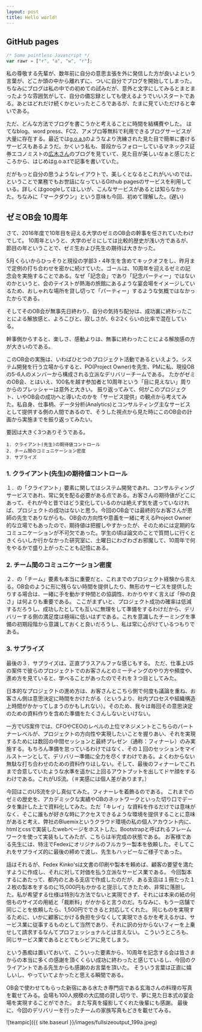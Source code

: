```yaml
---
layout: post
title: Hello world!
---
```


## GitHub pages

```javascript
/* Some pointless Javascript */
var rawr = ["r", "a", "w", "r"];
```

私の尊敬する先輩が、数年前に自分の意思主張を外に発信した方が良いよという言葉が、どこか頭の中から離れずに、ついに自分でブログを開始してしまった。
ちなみにブログは私の中での初めての試みだが、意外と文字にしてみるとまとまったような雰囲気がして、自分の備忘録としても使えるようでいいスタートである。あとはどれだけ続くかといったところであるが、たまに見ていただけると幸いである。

ただ、どんな方法でブログを書こうかと考えることに時間を結構費やした。
はてなblog、word press、FC2、アメブロ等無料で利用できるブログサービスが大量に存在する。最近では[g.o.a.t](https://www.goat.at/)のようなより洗練された見た目で簡単に書けるサービスもあるようだ。かくいう私も、普段からフォローしているマネックス証券エコノミストの[広木さん](https://hiroki.goat.me/)のブログを見ていて、見た目が美しいなぁと感じたところから、はじめはg.o.a.tで記事を書いていた。

だがもっと自分の思うようなレイアウトで、美しくとなるとこれがいいのでは、ということで業務でもお世話になっているGithub pagesのサービスを利用している。詳しくはgoogleしてほしいが、こんなサービスがあるとは知らなかった。ちなみに「マークダウン」という意味も今回、初めて理解した。(遅い)



## ゼミOB会 10周年

さて、2016年度で10年目を迎える大学のゼミのOB会の幹事を任されていたわけでして。
10周年というと、大学のゼミにしては比較的歴史が浅い方であるが、節目の年ということで、ゼミ生および先生の期待は大きかった。

5月くらいからひっそりと現役の学部3・4年生を含めてキックオフをし、昨月まで定例の打ち合わせを密かに続けていた。ゴールは、10周年を迎えるゼミの記念会を実施することである。なぜ「記念会」であり「記念パーティー」ではないのかというと、会のテイストが熱海の旅館にあるような宴会場をイメージしているため、おしゃれな場所を貸し切って「パーティー」するような気概ではなかったからである。

そしてそのOB会が無事先日終わり、自分の気持ち配分は、成功裏に終わったことによる解放感と、よろこびと、寂しさが、6:2:2くらいの比率で混在している。

幹事側からすると、楽しさ、感動よりは、無事に終わったことによる解放感の方が大きいのである。


このOB会の実施は、いわばひとつのプロジェクト活動であるといえよう。システム開発を行う立場からすると、PO(Project Owner)を先生、PMに私、現役OBの5-6人のメンバーから構成される立派なデリバリーチームである。
たかがゼミのOB会、とはいえ、100名を越す参加者と10周年という「目に見えない」周りからのプレッシャーは意外と大きい。
振り返ってみて、何がこのプロジェクト、いやOB会の成功へと導いたのかを「サービス提供」の観点から考えてみた。私自身、仕事柄、データ分析(Analytics)とコンサルティング主なサービスとして提供する側の人間であるので、そうした視点から見た時にこのOB会の計画から実施までを振り返ってみたい。

要因は大きく3つありそうである。

```
1. クライアント(先生)の期待値コントロール
2. チーム間のコミュニケーション密度
3. サプライズ
```

### 1. クライアント(先生)の期待値コントロール
１．の「クライアント」要素に関してはシステム開発であれ、コンサルティングサービスであれ、常に気を配る必要がある点である。お客さんの期待値がどこにあって、それが今と昔ではどう変化しているのかは絶えず気を遣っていなければ、プロジェクトの成功はないと思う。今回のOB会では最終的なお客さんが恩師の先生でありながらも、OB会の方向性や意義を一緒に考えるProject Owner的な立場でもあったので、期待値は把握しやすかったが、そのためには定期的なコミュニケーションが不可欠であった。学生の頃は論文のことで質問しに行くときくらいしか行かなかった研究室に、土曜日にわざわざお邪魔して、10周年で何をやるかで盛り上がったことも記憶にある。

### 2. チーム間のコミュニケーション密度
２．の「チーム」要素も本当に重要だと、これまでのプロジェクト経験から言える。OB会のように形に残らない時間を提供したり、無形のサービスを提供したりする場合は、一緒に手を動かす仲間との協調性、わかりやすく言えば「仲の良さ」は何よりも重要である。
ここがまずいと、プロジェクト成功の確率は低減するだろうし、成功したとしても互いに無理をして準備をするわけだから、デリバリーする側の満足度は極端に低いはずである。これを意識したチーミングを準備の初期段階から意識しておくと良いだろうし、私は常に心がけているつもりである。

### 3. サプライズ
最後の３．サプライズは、正直プラスアルファな感じもする。
ただ、仕事上USの案件で彼らのプロジェクトでのお客さんとのミーティングのやり方や頻度や、進め方を見ていると、学べることがあったのでそれを３つ目としてみた。

日本的なプロジェクトの進め方は、お客さんとこちら側で何度も議論を重ね、お客さん側は意思決定に時間をかけたがる（というより、社内プロセスや組織構造上時間がかかってしまうのかもしれない）。そのため、我々は毎回その意思決定のための資料作りを含めた準備をたくさんしないといけない。

一方でUS案件では、CFOやCEOのレベルの上位マネジメントとこちらのパートナーレベルが、プロジェクトの方向性や実現したいことを握りあい、それを実現するためには数回の中間セッションと最終プレゼン（通称：フィナーレ）のみ実施する。もちろん準備を怠っているわけではなく、その１回のセッションをマイルストーンとして、デリバリー準備に全力を尽くすわけである。よくわからない無駄な打ち合わせのための資料作りはしない。そして、最後のフィナーレでこれまで合意していたような水準を遥かに上回るアウトプットを出してドヤ顔をするわけである。これがUS流。（＃実感には個人差があります。）

今回はこのUS流を少し真似てみた。フィナーレを着飾るのである。
これまでのゼミの歴史を、アカデミックな実績やOBのネットワークといった切り口でデータを集計した上で資料化してみた。ただ「キレイ」な資料を作るだけでは意味がなく、そこに誰もが好きな時にアクセスできるような環境を提供することに意味があると考え、弊社のBluemixというクラウド環境の私の個人アカウント内に、htmlとcssで実装したwebページをホストした。Bootstrapと呼ばれるフレームワークを使って実装もしてみたが、こちらは半完成の状態である。
お客様である先生には、特注でFedexにオリジナルのフルカラー製本を依頼した。そしてこれをサプライズ的に最後の締めで渡し、先生もハッピーなご様子であった。




話はそれるが、Fedex Kinko'sは文書の印刷や製本を頼めば、顧客の要望を満たすように作成し、それに対して対価を払う立派なサービス業である。
今回製本するにあたって、都内のとある支店で作成したのだが、ある支店は１冊たった１２枚の製本をするのに15,000円もかかると提示してきたため、非常に落胆した。私が希望する仕様は特別な方法でないと実現できず、それには本来の紙の何倍ものサイズの用紙と「裁断料」がかかると言うのだ。ちなみに、もう一店舗で同じことを依頼したら、1,500円でできると対応してくれた。
同じものを実現するために、いかに顧客にかける負担を少なくして実現できるかを考えるかは、サービス業に従事するものとして当然であり、それに訳の分からないフィーを上乗せして請求するなんてプロフェッショナルとは言えない。
こういうところも、同じサービス業であるととてもシビアに見てしまう。

という愚痴は置いておいて、こういった要素から、10周年を記念する会は皆さまからの本当に多くの感謝を頂くくらい成功に終わったと感じているし、今回のクライアントである先生からも感謝のお言葉を頂いた。
そういう言葉は正直に嬉しいし、やっていてよかったと思える瞬間である。



OB会で使わせてもらった新宿にある水たき専門店である玄海さんの料理の写真を載せてみる。会場も100人規模の大広間の貸し切りで、夢に見た日本式の宴会場を実現することができた。
また写真を撮影してくれた後輩にも感謝。
最後に、今回のデリバリーを行ったチームの家族写真もどきを載せてみる。


![teampic]({{ site.baseurl }}/images/fullsizeoutput_199a.jpeg)



